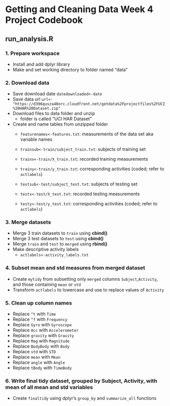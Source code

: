 Getting and Cleaning Data Week 4 Project Codebook
=================================================

run\_analysis.R
---------------

### **1. Prepare workspace**

-   Install and add dplyr library
-   Make and set working directory to folder named “data”

### **2. Download data**

-   Save download date `datedownloaded<-date`
-   Save data url
    `url<-"https://d396qusza40orc.cloudfront.net/getdata%2Fprojectfiles%2FUCI%20HAR%20Dataset.zip"`
-   Download files to data folder and unzip
    -   folder is called “UCI HAR Dataset”
-   Create and name tables from unzipped folder
    -   `featurenames<-features.txt`: measurements of the data set aka
        variable names

    -   `trainsub<-train/subject_train.txt`: subjects of training set
    -   `trainx<-train/X_train.txt`: recorded training measurements
    -   `trainy<-train/y_train.txt`: corresponding activities (coded;
        refer to `actlabels`)

    -   `testsub<-test/subject_test.txt`: subjects of testing set
    -   `testx<-test/X_test.txt`: recorded testing measurements
    -   `testy<-test/y_test.txt`: corresponding activities (coded; refer
        to `actlabels`)

### **3. Merge datasets**

-   Merge 3 train datasets to `train` using **cbind()**
-   Merge 3 test datasets to `test` using **cbind()**
-   Merge `train` and `test` to `merged` using **rbind()**
-   Make descriptive activity labels
    -   `actlabels<-activity_labels.txt`

### **4. Subset mean and std measures from merged dataset**

-   Create `mytidy` from subsetting only `merged` columns
    `Subject`,`Activity`, and those containing `mean` or `std`
-   Transform `actlabels` to lowercase and use to replace values of
    `Activity`

### **5. Clean up column names**

-   Replace `^t` with `Time`
-   Replace `^f` with `Frequency`
-   Replace `Gyro` with `Gyroscope`
-   Replace `Acc` with `Accelerometer`
-   Replace `gravity` with `Gravity`
-   Replace `Mag` with `Magnitude`
-   Replace `BodyBody` with `Body`
-   Replace `std` with `STD`
-   Replace `mean` with `Mean`
-   Replace `angle` with `Angle`
-   Replace `tBody` with `TimeBody`

### **6. Write final tidy dataset, grouped by Subject, Activity, with mean of all mean and std variables**

-   Create `finaltidy` using dplyr’s `group_by` and `summarize_all`
    functions
